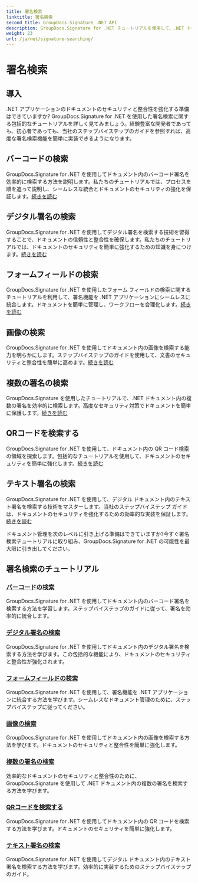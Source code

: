 ```yaml
---
title: 署名検索
linktitle: 署名検索
second_title: GroupDocs.Signature .NET API
description: GroupDocs.Signature for .NET チュートリアルを使用して、.NET ドキュメント内の署名を検索する方法を学習します。バーコード、デジタル、画像、テキスト、QR コードの検索でセキュリティを強化します。
weight: 23
url: /ja/net/signature-searching/
---
```


# 署名検索

## 導入

.NET アプリケーションのドキュメントのセキュリティと整合性を強化する準備はできていますか? GroupDocs.Signature for .NET を使用した署名検索に関する包括的なチュートリアルを詳しく見てみましょう。経験豊富な開発者であっても、初心者であっても、当社のステップバイステップのガイドを参照すれば、高度な署名検索機能を簡単に実装できるようになります。

## バーコードの検索
GroupDocs.Signature for .NET を使用してドキュメント内のバーコード署名を効率的に検索する方法を説明します。私たちのチュートリアルでは、プロセスを順を追って説明し、シームレスな統合とドキュメントのセキュリティの強化を保証します。[続きを読む](./search-for-barcode/)

## デジタル署名の検索
GroupDocs.Signature for .NET を使用してデジタル署名を検索する技術を習得することで、ドキュメントの信頼性と整合性を確保します。私たちのチュートリアルでは、ドキュメントのセキュリティを簡単に強化するための知識を身につけます。[続きを読む](./search-for-digital-signatures/)

## フォームフィールドの検索
GroupDocs.Signature for .NET を使用したフォーム フィールドの検索に関するチュートリアルを利用して、署名機能を .NET アプリケーションにシームレスに統合します。ドキュメントを簡単に管理し、ワークフローを合理化します。[続きを読む](./search-for-form-fields/)

## 画像の検索
GroupDocs.Signature for .NET を使用してドキュメント内の画像を検索する能力を明らかにします。ステップバイステップのガイドを使用して、文書のセキュリティと整合性を簡単に高めます。[続きを読む](./search-for-images/)

## 複数の署名の検索
GroupDocs.Signature を使用したチュートリアルで、.NET ドキュメント内の複数の署名を効率的に検索します。高度なセキュリティ対策でドキュメントを簡単に保護します。[続きを読む](./search-for-multiple-signatures/)

## QRコードを検索する
GroupDocs.Signature for .NET を使用して、ドキュメント内の QR コード検索の領域を探索します。包括的なチュートリアルを使用して、ドキュメントのセキュリティを簡単に強化します。[続きを読む](./search-for-qr-codes/)

## テキスト署名の検索
GroupDocs.Signature for .NET を使用して、デジタル ドキュメント内のテキスト署名を検索する技術をマスターします。当社のステップバイステップ ガイドは、ドキュメントのセキュリティを強化するための効率的な実装を保証します。[続きを読む](./search-for-text-signatures/)

ドキュメント管理を次のレベルに引き上げる準備はできていますか?今すぐ署名検索チュートリアルに取り組み、GroupDocs.Signature for .NET の可能性を最大限に引き出してください。

## 署名検索のチュートリアル
### [バーコードの検索](./search-for-barcode/)
GroupDocs.Signature for .NET を使用してドキュメント内のバーコード署名を検索する方法を学習します。ステップバイステップのガイドに従って、署名を効率的に統合します。
### [デジタル署名の検索](./search-for-digital-signatures/)
GroupDocs.Signature for .NET を使用してドキュメント内のデジタル署名を検索する方法を学びます。この包括的な機能により、ドキュメントのセキュリティと整合性が強化されます。
### [フォームフィールドの検索](./search-for-form-fields/)
GroupDocs.Signature for .NET を使用して、署名機能を .NET アプリケーションに統合する方法を学びます。シームレスなドキュメント管理のために、ステップバイステップに従ってください。
### [画像の検索](./search-for-images/)
GroupDocs.Signature for .NET を使用してドキュメント内の画像を検索する方法を学びます。ドキュメントのセキュリティと整合性を簡単に強化します。
### [複数の署名の検索](./search-for-multiple-signatures/)
効率的なドキュメントのセキュリティと整合性のために、GroupDocs.Signature を使用して .NET ドキュメント内の複数の署名を検索する方法を学びます。
### [QRコードを検索する](./search-for-qr-codes/)
GroupDocs.Signature for .NET を使用してドキュメント内の QR コードを検索する方法を学びます。ドキュメントのセキュリティを簡単に強化します。
### [テキスト署名の検索](./search-for-text-signatures/)
GroupDocs.Signature for .NET を使用してデジタル ドキュメント内のテキスト署名を検索する方法を学びます。効率的に実装するためのステップバイステップのガイド。